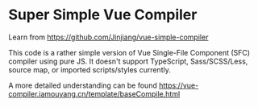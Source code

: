 # Super Simple Vue Compiler

Learn from https://github.com/Jinjiang/vue-simple-compiler

This code is a rather simple version of Vue Single-File Component (SFC) compiler using pure JS. It doesn't support TypeScript, Sass/SCSS/Less, source map, or imported scripts/styles currently.

A more detailed understanding can be found https://vue-compiler.iamouyang.cn/template/baseCompile.html
